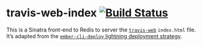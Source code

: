 # travis-web-index [![Build Status](https://travis-ci.org/travis-ci/travis-web-index.svg?branch=primary)](https://travis-ci.org/travis-ci/travis-web-index)

This is a Sinatra front-end to Redis to server the [`travis-web`](https://github.com/travis-ci/travis-web) `index.html` file. It’s adapted from the [`ember-cli-deploy` lightning deployment strategy](http://ember-cli-deploy.github.io/ember-cli-deploy/docs/v0.6.x/lightning-strategy-examples/).
